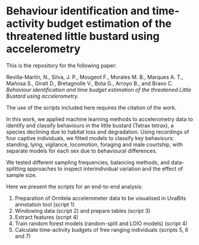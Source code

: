 # Behaviour identification and time-activity budget estimation of the threatened little bustard using accelerometry 


This is the repository for the following paper:

Revilla-Martín, N., Silva, J. P., Mougeot F., Morales M. B., Marques A. T., Mañosa S., Giralt D., Bretagnolle V., Bota G., Arroyo B., and Bravo C. *Behaviour identification and time budget estimation of the threatened Little Bustard using accelerometry.*



The use of the scripts included here requires the citation of the work.

In this work, we applied machine learning methods to accelerometry data to identify and classify behaviours in the little bustard (Tetrax tetrax), a species declining due to habitat loss and degradation. 
Using recordings of four captive individuals, we fitted models to classify key behaviours: standing, lying, vigilance, locomotion, foraging and male courtship, with separate models for each sex due to behavioural differences. 

We tested different sampling frequencies, balancing methods, and data-splitting approaches to inspect interindividual variation and the effect of sample size.

Here we present the scripts for an end-to-end analysis:

  1.	Preparation of Ornitela accelerometer data to be visualised in UvaBits annotation tool (script 1)
  2.	Windowing data (script 2) and prepare tables (script 3)
  3.	Extract features (script 4)
  4.	Train random forest models (random-split and LOIO models) (script 4)
  5.	Calculate time-activity budgets of free ranging individuals (scripts 5, 6 and 7)



